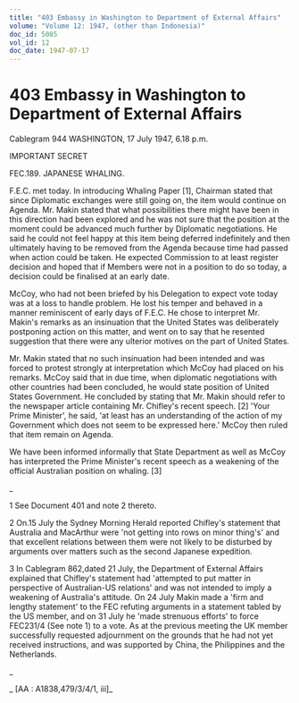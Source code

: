 ```yaml
---
title: "403 Embassy in Washington to Department of External Affairs"
volume: "Volume 12: 1947, (other than Indonesia)"
doc_id: 5085
vol_id: 12
doc_date: 1947-07-17
---
```


# 403 Embassy in Washington to Department of External Affairs

Cablegram 944 WASHINGTON, 17 July 1947, 6.18 p.m.

IMPORTANT SECRET

FEC.189. JAPANESE WHALING.

F.E.C. met today. In introducing Whaling Paper [1], Chairman stated that since Diplomatic exchanges were still going on, the item would continue on Agenda. Mr. Makin stated that what possibilities there might have been in this direction had been explored and he was not sure that the position at the moment could be advanced much further by Diplomatic negotiations. He said he could not feel happy at this item being deferred indefinitely and then ultimately having to be removed from the Agenda because time had passed when action could be taken. He expected Commission to at least register decision and hoped that if Members were not in a position to do so today, a decision could be finalised at an early date.

McCoy, who had not been briefed by his Delegation to expect vote today was at a loss to handle problem. He lost his temper and behaved in a manner reminiscent of early days of F.E.C. He chose to interpret Mr. Makin's remarks as an insinuation that the United States was deliberately postponing action on this matter, and went on to say that he resented suggestion that there were any ulterior motives on the part of United States.

Mr. Makin stated that no such insinuation had been intended and was forced to protest strongly at interpretation which McCoy had placed on his remarks. McCoy said that in due time, when diplomatic negotiations with other countries had been concluded, he would state position of United States Government. He concluded by stating that Mr. Makin should refer to the newspaper article containing Mr. Chifley's recent speech. [2] 'Your Prime Minister', he said, 'at least has an understanding of the action of my Government which does not seem to be expressed here.' McCoy then ruled that item remain on Agenda.

We have been informed informally that State Department as well as McCoy has interpreted the Prime Minister's recent speech as a weakening of the official Australian position on whaling. [3]

_

1 See Document 401 and note 2 thereto.

2 On.15 July the Sydney Morning Herald reported Chifley's statement that Australia and MacArthur were 'not getting into rows on minor thing's' and that excellent relations between them were not likely to be disturbed by arguments over matters such as the second Japanese expedition.

3 In Cablegram 862,dated 21 July, the Department of External Affairs explained that Chifley's statement had 'attempted to put matter in perspective of Australian-US relations' and was not intended to imply a weakening of Australia's attitude. On 24 July Makin made a 'firm and lengthy statement' to the FEC refuting arguments in a statement tabled by the US member, and on 31 July he 'made strenuous efforts' to force FEC231/4 (See note 1) to a vote. As at the previous meeting the UK member successfully requested adjournment on the grounds that he had not yet received instructions, and was supported by China, the Philippines and the Netherlands.

_

_ [AA : A1838,479/3/4/1, iii]_
